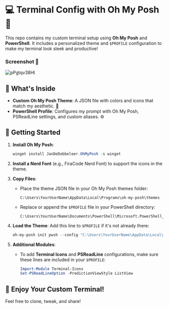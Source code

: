 # 💻 Terminal Config with Oh My Posh 🚀

This repo contains my custom terminal setup using **Oh My Posh** and **PowerShell**. It includes a personalized theme and `$PROFILE` configuration to make my terminal look sleek and productive!

### Screenshot 📸

![pPgtqv38HI](https://github.com/user-attachments/assets/fcf3df9e-6e56-4d6a-b8a3-7ac6fbc73b06)

## 📁 What's Inside
- **Custom Oh My Posh Theme**: A JSON file with colors and icons that match my aesthetic. 🎨
- **PowerShell Profile**: Configures my prompt with Oh My Posh, PSReadLine settings, and custom aliases. ⚙️

## 🚀 Getting Started
1. **Install Oh My Posh**:
   ```powershell
   winget install JanDeDobbeleer.OhMyPosh -s winget
   ```

2. **Install a Nerd Font** (e.g., FiraCode Nerd Font) to support the icons in the theme.

3. **Copy Files**:
   - Place the theme JSON file in your Oh My Posh themes folder:
     ```plaintext
     C:\Users\YourUserName\AppData\Local\Programs\oh-my-posh\themes
     ```
   - Replace or append the `$PROFILE` file in your PowerShell directory:
     ```plaintext
     C:\Users\YourUserName\Documents\PowerShell\Microsoft.PowerShell_profile.ps1
     ```

4. **Load the Theme**:
   Add this line to `$PROFILE` if it's not already there:
   ```powershell
   oh-my-posh init pwsh --config "C:\Users\YourUserName\AppData\Local\Programs\oh-my-posh\themes\agnoster.ompRegueiro.json" | Invoke-Expression
   ```

5. **Additional Modules**:
   - To add **Terminal Icons** and **PSReadLine** configurations, make sure these lines are included in your `$PROFILE`:
     ```powershell
     Import-Module Terminal-Icons
     Set-PSReadLineOption -PredictionViewStyle ListView
     ```

## 🎉 Enjoy Your Custom Terminal!

Feel free to clone, tweak, and share! 

